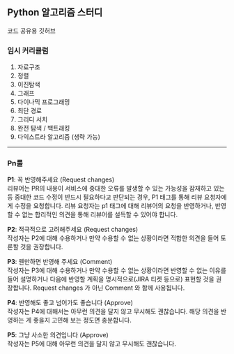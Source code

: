 ## Python 알고리즘 스터디 
코드 공유용 깃허브

### 임시 커리큘럼 

1. 자료구조
2. 정렬
3. 이진탐색
4. 그래프
5. 다이나믹 프로그래밍
6. 최단 경로
7. 그리디 서치
8. 완전 탐색 / 백트래킹
9. 다익스트라 알고리즘 (생략 가능)

---
### Pn룰
**P1**: 꼭 반영해주세요 (Request changes)  
리뷰어는 PR의 내용이 서비스에 중대한 오류를 발생할 수 있는 가능성을 잠재하고 있는 등 중대한 코드 수정이 반드시 필요하다고 판단되는 경우, P1 태그를 통해 리뷰 요청자에게 수정을 요청합니다. 리뷰 요청자는 p1 태그에 대해 리뷰어의 요청을 반영하거나, 반영할 수 없는 합리적인 의견을 통해 리뷰어를 설득할 수 있어야 합니다.

**P2**: 적극적으로 고려해주세요 (Request changes)  
작성자는 P2에 대해 수용하거나 만약 수용할 수 없는 상황이라면 적합한 의견을 들어 토론할 것을 권장합니다.

**P3**: 웬만하면 반영해 주세요 (Comment)  
작성자는 P3에 대해 수용하거나 만약 수용할 수 없는 상황이라면 반영할 수 없는 이유를 들어 설명하거나 다음에 반영할 계획을 명시적으로(JIRA 티켓 등으로) 표현할 것을 권장합니다. Request changes 가 아닌 Comment 와 함께 사용됩니다.

**P4**: 반영해도 좋고 넘어가도 좋습니다 (Approve)  
작성자는 P4에 대해서는 아무런 의견을 달지 않고 무시해도 괜찮습니다. 해당 의견을 반영하는 게 좋을지 고민해 보는 정도면 충분합니다.

**P5**: 그냥 사소한 의견입니다 (Approve)  
작성자는 P5에 대해 아무런 의견을 달지 않고 무시해도 괜찮습니다.
